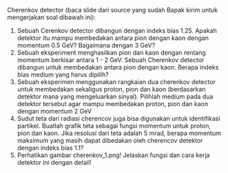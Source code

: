 Cherenkov detector (baca slide dari source yang sudah Bapak kirim untuk mengerjakan soal dibawah ini):

1. Sebuah Cerenkov detector dibangun dengan indeks bias 1.25. Apakah detektor itu mampu membedakan antara pion dengan kaon dengan momentum 0.5 GeV? Bagaimana dengan 3 GeV?
2. Sebuah eksperiment menghasilkan pion dan kaon dengan rentang momentum berkisar antara 1 - 2 GeV. Sebuah Cherenkov detector dibangun untuk membedakan antara pion dengan kaon. Berapa indeks bias medium yang harus dipilih?
3. Sebuah eksperimen menggunakan rangkaian dua cherenkov detector untuk membedakan sekaligus proton, pion dan kaon (berdasarkan detektor mana yang mengeluarkan sinyal). Pilihlah medium pada dua detektor tersebut agar mampu membedakan proton, pion dan kaon dengan momentum 2 GeV
4. Sudut teta dari radiasi cherencov juga bisa digunakan untuk identifikasi partikel. Buatlah grafik teta sebagai fungsi momentum untuk proton, pion dan kaon. Jika resolusi dari teta adalah 5 mrad, berapa momentum maksimum yang masih dapat dibedakan oleh cherencov detektor dengan indeks bias 1.1?
5. Perhatikan gambar cherenkov_1.png! Jelaskan fungsi dan cara kerja detektor ini dengan detail!
